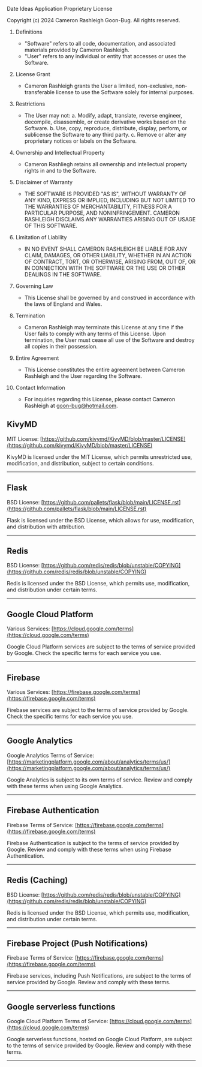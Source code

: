 Date Ideas Application Proprietary License

Copyright (c) 2024 Cameron Rashleigh Goon-Bug. All rights reserved.

1. Definitions
   - "Software" refers to all code, documentation, and associated materials provided by Cameron Rashleigh.
   - "User" refers to any individual or entity that accesses or uses the Software.

2. License Grant
   - Cameron Rashleigh grants the User a limited, non-exclusive, non-transferable license to use the Software solely for internal purposes.

3. Restrictions
   - The User may not:
     a. Modify, adapt, translate, reverse engineer, decompile, disassemble, or create derivative works based on the Software.
     b. Use, copy, reproduce, distribute, display, perform, or sublicense the Software to any third party.
     c. Remove or alter any proprietary notices or labels on the Software.

4. Ownership and Intellectual Property
   - Cameron Rashliegh retains all ownership and intellectual property rights in and to the Software.

5. Disclaimer of Warranty
   - THE SOFTWARE IS PROVIDED "AS IS", WITHOUT WARRANTY OF ANY KIND, EXPRESS OR IMPLIED, INCLUDING BUT NOT LIMITED TO THE WARRANTIES OF MERCHANTABILITY, FITNESS FOR A PARTICULAR PURPOSE, AND NONINFRINGEMENT. CAMERON RASHLEIGH DISCLAIMS ANY WARRANTIES ARISING OUT OF USAGE OF THIS SOFTWARE.

6. Limitation of Liability
   - IN NO EVENT SHALL CAMERON RASHLEIGH BE LIABLE FOR ANY CLAIM, DAMAGES, OR OTHER LIABILITY, WHETHER IN AN ACTION OF CONTRACT, TORT, OR OTHERWISE, ARISING FROM, OUT OF, OR IN CONNECTION WITH THE SOFTWARE OR THE USE OR OTHER DEALINGS IN THE SOFTWARE.

7. Governing Law
   - This License shall be governed by and construed in accordance with the laws of England and Wales.

8. Termination
   - Cameron Rashleigh may terminate this License at any time if the User fails to comply with any terms of this License. Upon termination, the User must cease all use of the Software and destroy all copies in their possession.

9. Entire Agreement
   - This License constitutes the entire agreement between Cameron Rashleigh and the User regarding the Software.

10. Contact Information
    - For inquiries regarding this License, please contact Cameron Rashleigh at goon-bug@hotmail.com.


## KivyMD
MIT License: [https://github.com/kivymd/KivyMD/blob/master/LICENSE](https://github.com/kivymd/KivyMD/blob/master/LICENSE)

KivyMD is licensed under the MIT License, which permits unrestricted use, modification, and distribution, subject to certain conditions.

---

## Flask
BSD License: [https://github.com/pallets/flask/blob/main/LICENSE.rst](https://github.com/pallets/flask/blob/main/LICENSE.rst)

Flask is licensed under the BSD License, which allows for use, modification, and distribution with attribution.

---

## Redis
BSD License: [https://github.com/redis/redis/blob/unstable/COPYING](https://github.com/redis/redis/blob/unstable/COPYING)

Redis is licensed under the BSD License, which permits use, modification, and distribution under certain terms.

---

## Google Cloud Platform
Various Services: [https://cloud.google.com/terms](https://cloud.google.com/terms)

Google Cloud Platform services are subject to the terms of service provided by Google. Check the specific terms for each service you use.

---

## Firebase
Various Services: [https://firebase.google.com/terms](https://firebase.google.com/terms)

Firebase services are subject to the terms of service provided by Google. Check the specific terms for each service you use.

---

## Google Analytics
Google Analytics Terms of Service: [https://marketingplatform.google.com/about/analytics/terms/us/](https://marketingplatform.google.com/about/analytics/terms/us/)

Google Analytics is subject to its own terms of service. Review and comply with these terms when using Google Analytics.

---

## Firebase Authentication
Firebase Terms of Service: [https://firebase.google.com/terms](https://firebase.google.com/terms)

Firebase Authentication is subject to the terms of service provided by Google. Review and comply with these terms when using Firebase Authentication.

---

## Redis (Caching)
BSD License: [https://github.com/redis/redis/blob/unstable/COPYING](https://github.com/redis/redis/blob/unstable/COPYING)

Redis is licensed under the BSD License, which permits use, modification, and distribution under certain terms.

---

## Firebase Project (Push Notifications)
Firebase Terms of Service: [https://firebase.google.com/terms](https://firebase.google.com/terms)

Firebase services, including Push Notifications, are subject to the terms of service provided by Google. Review and comply with these terms.

---

## Google serverless functions
Google Cloud Platform Terms of Service: [https://cloud.google.com/terms](https://cloud.google.com/terms)

Google serverless functions, hosted on Google Cloud Platform, are subject to the terms of service provided by Google. Review and comply with these terms.

---
